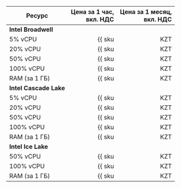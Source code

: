 | Ресурс        | Цена за 1 час,<br>вкл. НДС                           | Цена за 1 месяц,<br>вкл. НДС                               |
| ------------- | ---------------------------------------------------: | ---------------------------------------------------------: |
| **Intel Broadwell** |
| 5% vCPU       | {{ sku|KZT|mdb.cluster.mongodb.v1.cpu.c5|string }}   | {{ sku|KZT|mdb.cluster.mongodb.v1.cpu.c5|month|string }}   |
| 20% vCPU      | {{ sku|KZT|mdb.cluster.mongodb.v1.cpu.c20|string }}  | {{ sku|KZT|mdb.cluster.mongodb.v1.cpu.c20|month|string }}  |
| 50% vCPU      | {{ sku|KZT|mdb.cluster.mongodb.v1.cpu.c50|string }}  | {{ sku|KZT|mdb.cluster.mongodb.v1.cpu.c50|month|string }}  |
| 100% vCPU     | {{ sku|KZT|mdb.cluster.mongodb.v1.cpu.c100|string }} | {{ sku|KZT|mdb.cluster.mongodb.v1.cpu.c100|month|string }} |
| RAM (за 1 ГБ) | {{ sku|KZT|mdb.cluster.mongodb.v1.ram|string }}      | {{ sku|KZT|mdb.cluster.mongodb.v1.ram|month|string }}      |
| **Intel Cascade Lake** |
| 5% vCPU       | {{ sku|KZT|mdb.cluster.mongodb.v2.cpu.c5|string }}   | {{ sku|KZT|mdb.cluster.mongodb.v2.cpu.c5|month|string }}   |
| 20% vCPU      | {{ sku|KZT|mdb.cluster.mongodb.v2.cpu.c20|string }}  | {{ sku|KZT|mdb.cluster.mongodb.v2.cpu.c20|month|string }}  |
| 50% vCPU      | {{ sku|KZT|mdb.cluster.mongodb.v2.cpu.c50|string }}  | {{ sku|KZT|mdb.cluster.mongodb.v2.cpu.c50|month|string }}  |
| 100% vCPU     | {{ sku|KZT|mdb.cluster.mongodb.v2.cpu.c100|string }} | {{ sku|KZT|mdb.cluster.mongodb.v2.cpu.c100|month|string }} |
| RAM (за 1 ГБ) | {{ sku|KZT|mdb.cluster.mongodb.v2.ram|string }}      | {{ sku|KZT|mdb.cluster.mongodb.v2.ram|month|string }}      |
| **Intel Ice Lake** |
| 50% vCPU      | {{ sku|KZT|mdb.cluster.mongodb.v3.cpu.c50|string }}  | {{ sku|KZT|mdb.cluster.mongodb.v3.cpu.c50|month|string }}  |
| 100% vCPU     | {{ sku|KZT|mdb.cluster.mongodb.v3.cpu.c100|string }} | {{ sku|KZT|mdb.cluster.mongodb.v3.cpu.c100|month|string }} |
| RAM (за 1 ГБ) | {{ sku|KZT|mdb.cluster.mongodb.v3.ram|string }}      | {{ sku|KZT|mdb.cluster.mongodb.v3.ram|month|string }}      |